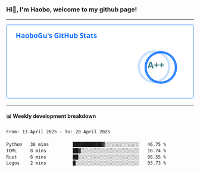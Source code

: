<!--<h2 align="center"> Hi👋, I'm Haobo, welcome to my github page! </h2>-->
### Hi👋, I'm Haobo, welcome to my github page!
-------

<img href="https://github.com/HaoboGu" src="assets/stats.svg" alt="github stats" /> 

-------

#### 📊 **Weekly development breakdown**
<!--START_SECTION:waka-->

```txt
From: 13 April 2025 - To: 20 April 2025

Python   36 mins         ███████████▓░░░░░░░░░░░░░   46.75 %
TOML     8 mins          ██▓░░░░░░░░░░░░░░░░░░░░░░   10.74 %
Rust     6 mins          ██░░░░░░░░░░░░░░░░░░░░░░░   08.55 %
Logos    2 mins          █░░░░░░░░░░░░░░░░░░░░░░░░   03.73 %
```

<!--END_SECTION:waka-->
<!--
backup url: https://github-readme-status-dusky-ten.vercel.app/api?username=HaoboGu&count_private=true&show_icons=true&theme=transparent&border_color=2f80ed
-->
<!--
**HaoboGu/HaoboGu** is a ✨ _special_ ✨ repository because its `README.md` (this file) appears on your GitHub profile.

Here are some ideas to get you started:

- 🔭 I’m currently working on AI-assisted programming tools
- 🌱 I’m currently learning ...
- 👯 I’m looking to collaborate on ...
- 🤔 I’m looking for help with ...
- 💬 Ask me about ...
- 📫 How to reach me: ...
- 😄 Pronouns: ...
- ⚡ Fun fact: ...
-->
